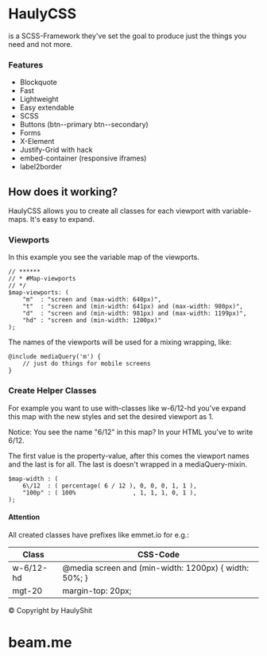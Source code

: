 # HaulyCSS
is a SCSS-Framework they've set the goal to produce just the things you need and not more.

### Features
* Blockquote
* Fast
* Lightweight
* Easy extendable
* SCSS
* Buttons (btn--primary btn--secondary)
* Forms
* X-Element
* Justify-Grid with hack
* embed-container (responsive iframes)
* label2border

## How does it working?
HaulyCSS allows you to create all classes for each viewport with variable-maps. It's easy to expand.

### Viewports
In this example you see the variable map of the viewports.

```
// ****** 
// * #Map-viewports
// */
$map-viewports: (
	"m"  : "screen and (max-width: 640px)",
	"t"  : "screen and (min-width: 641px) and (max-width: 980px)",
	"d"  : "screen and (min-width: 981px) and (max-width: 1199px)",
	"hd" : "screen and (min-width: 1200px)"
);
```
The names of the viewports will be used for a mixing wrapping, like:

```
@include mediaQuery('m') {
	// just do things for mobile screens
}
```

### Create Helper Classes
For example you want to use with-classes like w-6/12-hd you've expand this map with the new styles and set the desired viewport as 1.

Notice: You see the name "6\/12" in this map? In your HTML you've to write 6/12.

The first value is the property-value, after this comes the viewport names and the last is for all. The last is doesn't wrapped in a mediaQuery-mixin.

```
$map-width : (
    6\/12  : ( percentage( 6 / 12 ), 0, 0, 0, 1, 1 ),
    "100p" : ( 100%                , 1, 1, 1, 0, 1 ),
);
```

#### Attention
All created classes have prefixes like emmet.io for e.g.:

| Class        | CSS-Code                                              |
| -------------|-------------------------------------------------------|
| w-6\/12-hd   | @media screen and (min-width: 1200px) { width: 50%; } |
| mgt-20       | margin-top: 20px;                                     |


© Copyright by HaulyShit
# beam.me
